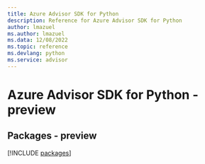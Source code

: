 ```yaml
---
title: Azure Advisor SDK for Python
description: Reference for Azure Advisor SDK for Python
author: lmazuel
ms.author: lmazuel
ms.data: 12/08/2022
ms.topic: reference
ms.devlang: python
ms.service: advisor
---
```

# Azure Advisor SDK for Python - preview
## Packages - preview
[!INCLUDE [packages](advisor-index.md)]